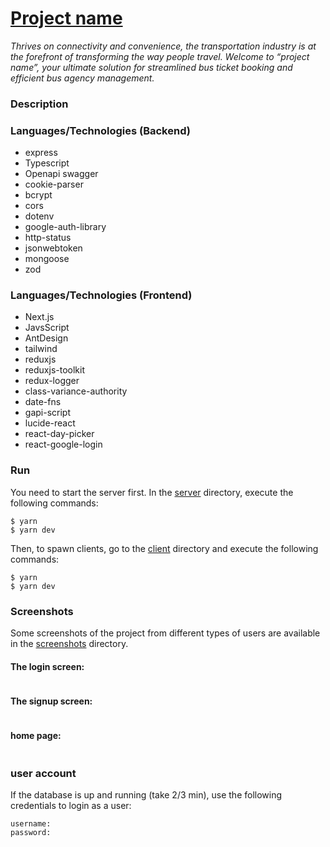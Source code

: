 # [Project name]()

_Thrives on connectivity and convenience, the transportation industry is at the forefront of transforming the way people travel. Welcome to “project name”, your ultimate solution for streamlined bus ticket booking and efficient bus agency management._

### Description

### Languages/Technologies (Backend)

- express
- Typescript
- Openapi swagger
- cookie-parser
- bcrypt
- cors
- dotenv
- google-auth-library
- http-status
- jsonwebtoken
- mongoose
- zod

### Languages/Technologies (Frontend)

- Next.js
- JavsScript
- AntDesign
- tailwind
- reduxjs
- reduxjs-toolkit
- redux-logger
- class-variance-authority
- date-fns
- gapi-script
- lucide-react
- react-day-picker
- react-google-login

### Run

You need to start the server first. In the [server](./backend/) directory, execute the following commands:

```
$ yarn
$ yarn dev
```

Then, to spawn clients, go to the [client](./frontend/) directory and execute the following commands:

```
$ yarn
$ yarn dev
```

### Screenshots

Some screenshots of the project from different types of users are available in the [screenshots](./screenshots/) directory.

#### The login screen:

![]()

#### The signup screen:

![]()

#### home page:

![]()![]()

### user account

If the database is up and running (take 2/3 min), use the following credentials to login as a user:

```
username:
password:
```
